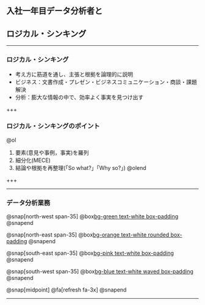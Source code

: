 ## 入社一年目データ分析者と
## ロジカル・シンキング

---

### ロジカル・シンキング
- 考え方に筋道を通し、主張と根拠を論理的に説明
- ビジネス：文書作成・プレゼン・ビジネスコミュニケーション・商談・課題解決
- 分析：膨大な情報の中で、効率よく事実を見つけ出す

+++

### ロジカル・シンキングのポイント

@ol
1. 要素(意見や事例，事実)を羅列
2. 細分化(MECE)
3. 結論や根拠を再整理(「So what?」「Why so?」)
@olend

+++

---

### データ分析業務

@snap[north-west span-35]
@box[bg-green text-white box-padding](ヒアリング,提案#)
@snapend

@snap[north-east span-35]
@box[bg-orange text-white rounded box-padding](データ収集・整備#)
@snapend

@snap[south-east span-35]
@box[bg-pink text-white box-padding](分析#)
@snapend

@snap[south-west span-35]
@box[bg-blue text-white waved box-padding](レポーティング#)
@snapend

@snap[midpoint]
@fa[refresh fa-3x]
@snapend

---
